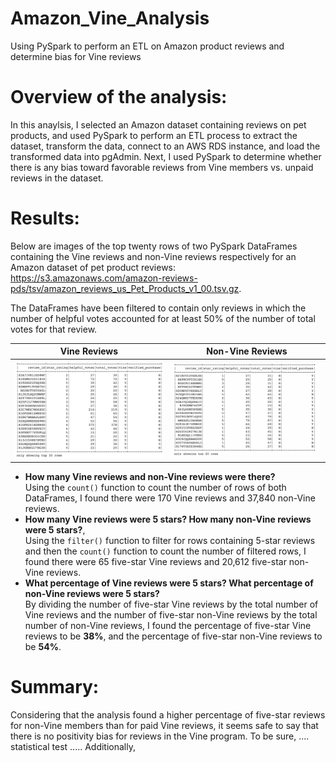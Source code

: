 # Amazon_Vine_Analysis
Using PySpark to perform an ETL on Amazon product reviews and determine bias for Vine reviews 

# Overview of the analysis: 
In this anaylsis, I selected an Amazon dataset containing reviews on pet products, and used PySpark to perform an ETL process to extract the dataset, transform the data, connect to an AWS RDS instance, and load the transformed data into pgAdmin. Next, I used PySpark to determine whether there is any bias toward favorable reviews from Vine members vs. unpaid reviews in the dataset.

# Results: 

Below are images of the top twenty rows of two PySpark DataFrames containing the Vine reviews and non-Vine reviews respectively for an Amazon dataset of pet product reviews: <br>
https://s3.amazonaws.com/amazon-reviews-pds/tsv/amazon_reviews_us_Pet_Products_v1_00.tsv.gz.  

The DataFrames have been filtered to contain only reviews in which the number of helpful votes accounted for at least 50% of the number of total votes for that review. 

| Vine Reviews |  Non-Vine Reviews |
:-------------------------:|:-------------------------:
![Vine Reviews](vine_reviews.png)  |  ![Non-Vine Reviews](nonvine_reviews.png)

- <b>How many Vine reviews and non-Vine reviews were there?</b> <br>
Using the `count()` function to count the number of rows of both DataFrames, I found there were 170 Vine reviews and 37,840 non-Vine reviews. 
- <b>How many Vine reviews were 5 stars? How many non-Vine reviews were 5 stars?</b>,<br>
Using the `filter()` function to filter for rows containing 5-star reviews and then the `count()` function to count the number of filtered rows, I found there were 65 five-star Vine reviews and 20,612 five-star non-Vine reviews. 
- <b>What percentage of Vine reviews were 5 stars? What percentage of non-Vine reviews were 5 stars?</b><br>
By dividing the number of five-star Vine reviews by the total number of Vine reviews and the number of five-star non-Vine reviews by the total number of non-Vine reviews, I found the percentage of five-star Vine reviews to be <b>38%</b>, and the percentage of five-star non-Vine reviews to be <b>54%</b>.  
# Summary: 

Considering that the analysis found a higher percentage of five-star reviews for non-Vine members than for paid Vine reviews, it seems safe to say that there is no positivity bias for reviews in the Vine program. To be sure, .... statistical test ..... 
Additionally, 
